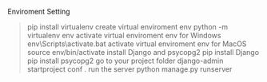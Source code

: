 Enviroment Setting
> pip install virtualenv
create virtual enviroment env
> python -m virtualenv env
activate virtual enviroment env for Windows
> env\Scripts\activate.bat
activate virtual enviroment env for MacOS
> source env/bin/activate
install Django and psycopg2
> pip install Django
> pip install psycopg2
go to your project folder
> django-admin startproject conf .
run the server
> python manage.py runserver
